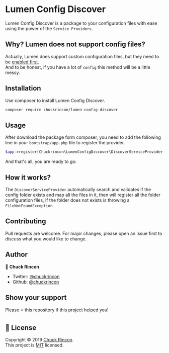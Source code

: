 # Lumen Config Discover

Lumen Config Discover is a package to your configuration files with ease using the power of the `Service Providers`.

## Why? Lumen does not support config files?

Actually, Lumen does support custom configuration files, but they need to be [enabled first](https://lumen.laravel.com/docs/5.8/configuration#accessing-configuration-values).<br />
And to be honest, if you have a lot of `config` this method will be a little messy.

## Installation

Use composer to install Lumen Config Discover.

```bash
composer require chuckrincon/lumen-config-discover
```

## Usage

After download the package form composer, you need to add the following line in your `bootstrap/app.php` file to register the provider.

```php
$app->register(Chuckrincon\LumenConfigDiscover\DiscoverServiceProvider::class);
```

And that's all, you are ready to go:

## How it works?

The `DiscoverServiceProvider` automatically search and validates if the config folder exists and map all the files in it,
then will register all the folder configuration files, if the folder does not exists is throwing a `FileNotFoundException`.

## Contributing
Pull requests are welcome. For major changes, please open an issue first to discuss what you would like to change.

## Author

👤 **Chuck Rincon**

- Twitter: [@chuckrincon](https://twitter.com/chuckrincon)
- Github: [@chuckrincon](https://github.com/chuckrincon)

## Show your support

Please ⭐️ this repository if this project helped you!

## 📝 License

Copyright © 2019 [Chuck Rincon](https://github.com/chuckrincon). <br />
This project is [MIT](https://github.com/chuckrincon/lumen-config-discover/blob/master/LICENSE) licensed.
